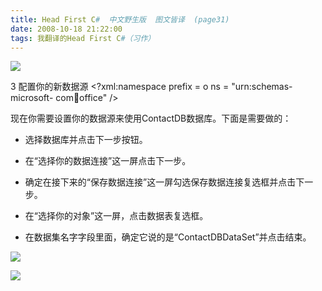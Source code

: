 ```yaml
---
title: Head First C#  中文野生版  图文皆译  (page31)
date: 2008-10-18 21:22:00
tags: 我翻译的Head First C#（习作）
---
```

![](https://p-blog.csdn.net/images/p_blog_csdn_net/cuipengfei1/EntryImages/20081018/%E6%88%AA%E5%9B%BE03.jpg)

3  配置你的新数据源  <?xml:namespace prefix = o ns = "urn:schemas-microsoft-
com:office:office" />

现在你需要设置你的数据源来使用ContactDB数据库。下面是需要做的：

*  选择数据库并点击下一步按钮。 

*  在“选择你的数据连接”这一屏点击下一步。 

*  确定在接下来的“保存数据连接”这一屏勾选保存数据连接复选框并点击下一步。 

*  在“选择你的对象”这一屏，点击数据表复选框。 

*  在数据集名字字段里面，确定它说的是“ContactDBDataSet”并点击结束。 

![](https://p-blog.csdn.net/images/p_blog_csdn_net/cuipengfei1/EntryImages/20081018/%E6%88%AA%E5%9B%BE04.jpg)

![](https://p-blog.csdn.net/images/p_blog_csdn_net/cuipengfei1/EntryImages/20081018/%E6%88%AA%E5%9B%BE05.jpg)



